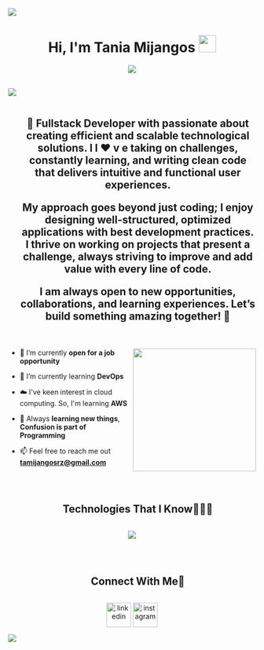 <img src="https://user-images.githubusercontent.com/73097560/115834477-dbab4500-a447-11eb-908a-139a6edaec5c.gif">
<h1 align="center">Hi, I'm Tania Mijangos <img src="https://media.giphy.com/media/hvRJCLFzcasrR4ia7z/giphy.gif" width="35"></h1>
<p align="center">
  <a href="https://github.com/DenverCoder1/readme-typing-svg"><img src="https://readme-typing-svg.herokuapp.com?font=Time+New+Roman&color=%23C8BE25&size=25&center=true&vCenter=true&width=600&height=100&lines=Full+-+Stack+Developer;Competitive+Programmer;Always+learning+new+things;coding..."></a>
</p>
<br>
<img src="https://user-images.githubusercontent.com/73097560/115834477-dbab4500-a447-11eb-908a-139a6edaec5c.gif">
<div id="user-content-toc">
  <ul align="center">
    <summary><h2 style="display: inline-block">🐣 Fullstack Developer with passionate about creating efficient and scalable technological solutions. I l ♥︎ v e taking on challenges, constantly learning, and writing clean code that delivers intuitive and functional user experiences.

My approach goes beyond just coding; I enjoy designing well-structured, optimized applications with best development practices. I thrive on working on projects that present a challenge, always striving to improve and add value with every line of code.

I am always open to new opportunities, collaborations, and learning experiences. Let’s build something amazing together! 🚀 </h2></summary>
  </ul>
</div>

<picture> <img align="right" src="https://github.com/7oSkaaa/7oSkaaa/blob/main/Images/Right_Side.gif?raw=true" width = 250px></picture>
<!--Intro start-->
- 🔭 I’m currently **open for a job opportunity**

- 🌱 I’m currently learning **DevOps**

- ☁️ I've keen interest in cloud computing. So, I'm learning **AWS**

- 📝 Always **learning new things**, **Confusion is part of Programming**

- 📫 Feel free to reach me out **tamijangosrz@gmail.com**

<!--Intro end-->

<br>

<div id="user-content-toc">
  <ul align="center">
    <summary><h2 style="display: inline-block">Technologies That I Know👨🏻‍💻</h2></summary>
  </ul>
</div>
<!--tech stack icons-->
<p align="center">
  <a href="https://skillicons.dev">
    <img src="https://skillicons.dev/icons?i=git,aws,googlecloud,css,scss,notion,discord,express,figma,firebase,github,npm,html,js,linux,materialui,nginx,mongodb,nextjs,nodejs,postman,react,redux,tailwind,vscode" />
  </a>
</p>
<br>

<div id="user-content-toc">
  <ul align="center">
    <summary><h2 style="display: inline-block">Connect With Me🤝</h2></summary>
  </ul>
</div>

<!--icons and links-->
<p align="center">
<a href="https://www.linkedin.com/in/tania-mijangos-ramirez-1215ba255/" target="blank"><img align="center" src="https://user-images.githubusercontent.com/88904952/234979284-68c11d7f-1acc-4f0c-ac78-044e1037d7b0.png" alt="linkedin" height="50" width="50" /></a>
<a href="https://www.instagram.com/ta__mij/profilecard/?igsh=eWZob281Z2JrazRv" target="blank"><img align="center" src="https://user-images.githubusercontent.com/88904952/234981169-2dd1e58f-4b7e-468c-8213-034ba62156c3.png" alt="instagram" height="50" width="50" /></a>
</p>

<img src="https://user-images.githubusercontent.com/73097560/115834477-dbab4500-a447-11eb-908a-139a6edaec5c.gif">

